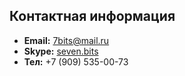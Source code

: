 <div class="header clearfix">
    <a class="logo"></a>
    <div class="contacts">
        <h2>Контактная информация</h2>
        <ul class="contacts-list">
            <li>
                <b>Email:</b>
                <a href="mailto:7bits@mail.ru">7bits@mail.ru</a>
            </li>
            <li>
                <b>Skype:</b>
                <a href="skype:seven.bits?chat">seven.bits</a>
            </li>
            <li>
                <b>Тел:</b> +7 (909) 535-00-73
            </li>
        </ul>
    </div>
</div>
